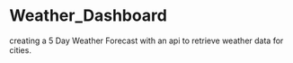 # Weather_Dashboard
creating a  5 Day Weather Forecast with an api to retrieve weather data for cities.

